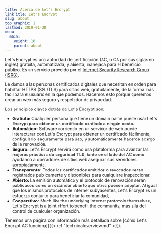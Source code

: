 ```yaml
---
title: Acerca de Let's Encrypt
linkTitle: Let's Encrypt
slug: about
top_graphic: 1
lastmod: 2019-01-28
menu:
  main:
    weight: 10
    parent: about
---
```


Let's Encrypt es una autoridad de certificación (AC, o CA por sus siglas en inglés) gratuita, automatizada, y abierta, manejada para el beneficio público. Es un servicio proveido por el [Internet Security Research Group (ISRG)](https://abetterinternet.org/).

Le damos a las personas certificados digitales que necesitan en orden para habilitar HTTPS (SSL/TLS) para sitios web, gratuitamente, de la forma más fácil para el usuario en la que podemos. Hacemos esto porque queremos crear un web más seguro y respetador de privacidad.

Los principios claves detrás de Let's Encrypt son:

* <strong>Gratiuto:</strong> Cualquier persona que tiene un domain name puede usar Let's Encrypt para obtener un certificado confiado a ningún costo.
* <strong>Automático:</strong> Software corriendo en un servidor de web puede interacturar con Let's Encrypt para obtener un certificado fácilmente, configularlo seguramente para uso, y automáticamente hacerce acargo de la renovación.
* <strong>Seguro:</strong> Let's Encrypt servirá como una plataforma para avanzar las mejores prácticas de seguridad TLS, tanto en el lado del AC como ayudando a operadores de sitios web asegurar sus servidores apropiadamente.
* <strong>Transparente:</strong> Todos los certificados emitidos o revocados seran registrados publicamente y disponibles para cualquiere inspeccionar.
* <strong>Abierto:</strong> La emisión automática y el protocolo de renovación serán publicados como un estándar abierto que otros pueden adoptar.
Al igual que los mismos protocolos de Internet subyacentes, Let's Encrypt es un esfuerzo conjunto para beneficiar la comunidad, 
* <strong>Cooperativo:</strong> Much like the underlying Internet protocols themselves, Let's Encrypt is a joint effort to benefit the community, más allá del control de cualquier organización.

Tenemos una página con información más detallada sobre [cómo Let's Encrypt AC funciona]({{< ref "technicaloverview.md" >}}).
